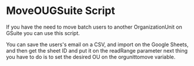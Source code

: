 # MoveOUGSuite Script

If you have the need to move batch users to another OrganizationUnit on GSuite you can use this script.

You can save the users's email on a CSV, and import on the Google Sheets, and then get the sheet ID and put it on the readRange parameter next thing you have to do is to set the desired OU on the orgunittomove variable.
